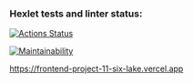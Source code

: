 ### Hexlet tests and linter status:
[![Actions Status](https://github.com/shelser/frontend-project-11/actions/workflows/hexlet-check.yml/badge.svg)](https://github.com/shelser/frontend-project-11/actions)

[![Maintainability](https://api.codeclimate.com/v1/badges/40f7bdced2e448a6b182/maintainability)](https://codeclimate.com/github/shelser/frontend-project-11/maintainability)

https://frontend-project-11-six-lake.vercel.app